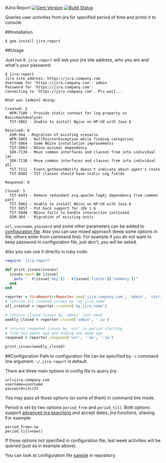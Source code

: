 #Jira Report [![Gem Version](https://badge.fury.io/rb/jira_report.svg)](https://rubygems.org/gems/jira_report) [![Build Status](https://api.travis-ci.org/veelenga/jira_report.svg)](https://travis-ci.org/veelenga/jira_report)

Queries user activities from jira for specified period of time and prints it to console.

##Installation
```
$ gem install jira_report
```

##Usage

Just run it. `jira-report` will ask your jira site address, who you are and what's your password:

```
$ jira-report
Jira site address: https://jira.company.com
Username for 'https://jira.company.com': admin
Password for 'https://jira.company.com':
Connecting to 'https://jira.company.com'. Pls wait...

What was [admin] doing:

Created: 2
  WFM-7180 - Provide static context for log property in BasicHashAnalyzer
  TST-5862 - Unable to install Nginx on HP-UX with Java 6

Resolved: 8
  GSM-364 - Migration of existing scenario
  WFM-5865 - NullPointerException while finding categories
  TST-5864 - Some NGinx installation improvements
  TST-5863 - NGinx minimal dependency
  SDK-7139 - Move common interfaces and classes from into individual jar
  SDK-7138 - Move common interfaces and classes from into individual dll
  TST-7111 - Event.getDonotNotify doesn't indicate about agent's state
  TST-6985 - TST classes should have static Log fields

Reopened: 0

Closed: 5
  TST-6943 - Remove redundant org.apache.log4j dependency from common part
  TST-5862 - Unable to install NGinx on HP-UX with Java 6
  TST-5857 - Put back support for Jdk 1.6
  TST-5840 - NGinx fails to handle interaction initiated
  GSM-364 -  Migration of existing units
```

`url`, `username`, `password` and some other parameters can be added to [configuration file](#configuration). Also you can use mixed approach (keep some options in file, others enter from command line). For example if you do not want to keep password in configuration file, just don't, you will be asked.

Also you can use it directly in ruby code:

```ruby
require 'jira_report'

def print_issues(issues)
  issues.each do |issue|
    puts "  #{issue['key']} - #{issue['fields']['summary']}"
  end
end

reporter = JiraReport::Reporter.new('jira.company.com', 'admin', 's3cr3t')
# returns all created issues by 'my_jira_name'
all_created = reporter.created('my_jira_name')

# returns closed issues by 'admin' last week
weekly_closed = reporter.closed('admin', '-1w')

# returns reopened issues by 'usr' in period starting
# from two weeks ago and ending one week ago.
reopened = reporter.reopened('usr', '-2w', '-1w')

print_issues(weekly_closed)
```

##Configuration
Path to configuration file can be specified by `-c` command line argument. `~/.jira-report` is default.

There are three main options in config file to query jira:

```
url=jira.company.com
username=username
password=s3cr3t
```

You may pass all those options (or some of them) in command line mode.

Period is set by two options `period_from` and `period_till`. Both options support [advanced jira searching](https://confluence.atlassian.com/display/JIRA/Advanced+Searching) and accept dates, jira functions, aliasing. For example:

```
period_from=-1w
period_till=now()
```

If those options not specified in configuration file, last week activities will be queried (just as in example above).

You can look at configuration file [sample](example/jira-report.sample) in repository.
